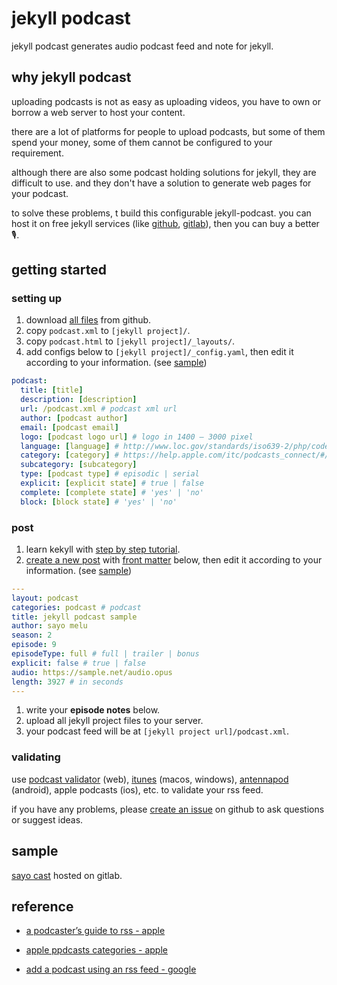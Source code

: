 # jekyll podcast

jekyll podcast generates audio podcast feed and note for jekyll.

## why jekyll podcast

uploading podcasts is not as easy as uploading videos, you have to own or borrow a web server to host your content.

there are a lot of platforms for people to upload podcasts, but some of them spend your money, some of them cannot be configured to your requirement.

although there are also some podcast holding solutions for jekyll, they are difficult to use. and they don't have a solution to generate web pages for your podcast.

to solve these problems, t build this configurable jekyll-podcast. you can host it on free jekyll services (like [github](https://github.com), [gitlab](https://gitlab.com)), then you can buy a better 🎙.

## getting started

### setting up

1. download [all files](https://github.com/sayo-melu/jekyll-podcast/archive/master.zip) from github.
2. copy `podcast.xml` to `[jekyll project]/`.
3. copy `podcast.html` to `[jekyll project]/_layouts/`.
4. add configs below to `[jekyll project]/_config.yaml`, then edit it according to your information. (see [sample](sample/_config.yaml))

``` yaml
podcast:
  title: [title]
  description: [description]
  url: /podcast.xml # podcast xml url
  author: [podcast author]
  email: [podcast email]
  logo: [podcast logo url] # logo in 1400 – 3000 pixel
  language: [language] # http://www.loc.gov/standards/iso639-2/php/code_list.php
  category: [category] # https://help.apple.com/itc/podcasts_connect/#/itc9267a2f12
  subcategory: [subcategory]
  type: [podcast type] # episodic | serial
  explicit: [explicit state] # true | false
  complete: [complete state] # 'yes' | 'no'
  block: [block state] # 'yes' | 'no'
```

### post

1. learn kekyll with [step by step tutorial](https://jekyllrb.com/docs/step-by-step/01-setup/).
2. [create a new post](https://jekyllrb.com/docs/posts/#creating-posts) with [front matter](https://jekyllrb.com/docs/front-matter/) below, then edit it according to your information. (see [sample](/sample/2019-4-6-jekyll-podcast-sample.md))

``` yaml
---
layout: podcast
categories: podcast # podcast
title: jekyll podcast sample
author: sayo melu
season: 2
episode: 9
episodeType: full # full | trailer | bonus
explicit: false # true | false
audio: https://sample.net/audio.opus
length: 3927 # in seconds
---
```

1. write your **episode notes** below.
2. upload all jekyll project files to your server.
3. your podcast feed will be at `[jekyll project url]/podcast.xml`.

### validating

use [podcast validator](https://podba.se/validate) (web), [itunes](https://www.apple.com/itunes/) (macos, windows), [antennapod](http://antennapod.org) (android), apple podcasts (ios), etc. to validate your rss feed.

if you have any problems, please [create an issue](https://github.com/sayo-melu/jekyll-podcast/issues/new) on github to ask questions or suggest ideas.

## sample

[sayo cast](https://sayo-melu.xyz/podcast) hosted on gitlab.

## reference

- [a podcaster’s guide to rss - apple](https://help.apple.com/itc/podcasts_connect/#/itcb54353390)

- [apple ppdcasts categories - apple](https://help.apple.com/itc/podcasts_connect/#/itc9267a2f12)

- [add a podcast using an rss feed - google](https://support.google.com/googleplay/podcasts/answer/6260341)
